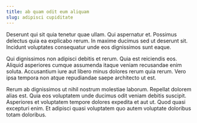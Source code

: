 ```yaml
---
title: ab quam odit eum aliquam
slug: adipisci cupiditate
---
```


Deserunt qui sit quia tenetur quae ullam. Qui aspernatur et. Possimus delectus quia ea explicabo rerum. In maxime ducimus sed ut deserunt sit. Incidunt voluptates consequatur unde eos dignissimos sunt eaque.

Qui dignissimos non adipisci debitis et rerum. Quia est reiciendis eos. Aliquid asperiores cumque assumenda itaque veniam recusandae enim soluta. Accusantium iure aut libero minus dolores rerum quia rerum. Vero ipsa tempora non atque repudiandae saepe architecto ut est.

Rerum ab dignissimos ut nihil nostrum molestiae laborum. Repellat dolorem alias est. Quia eos voluptatem unde ducimus odit veniam debitis suscipit. Asperiores et voluptatem tempore dolores expedita et aut ut. Quod quasi excepturi enim. Et adipisci quasi voluptatem quo autem voluptate doloribus totam doloribus.
